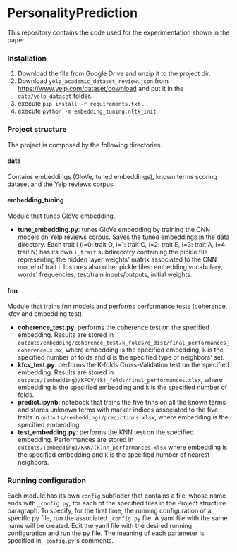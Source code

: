 # PersonalityPrediction
This repository contains the code used for the experimentation shown in the paper.

### Installation
1) Download the file from Google Drive and unzip it to the project dir.
2) Download `yelp_academic_dataset_review.json` from https://www.yelp.com/dataset/download and put it in the `data/yelp_dataset` folder.
3) execute `pip install -r requirements.txt` .
4) execute `python -m embedding_tuning.nltk_init` .

### Project structure
The project is composed by the following directories.
#### data
Contains embeddings (GloVe, tuned embeddings), known terms scoring dataset and the Yelp reviews corpus.
#### embedding_tuning
Module that tunes GloVe embedding.
* **tune_embedding.py**: tunes GloVe embedding by training the CNN models on Yelp reviews corpus. Saves the tuned embeddings in the data directory. Each trait i (i=0: trait O, i=1: trait C, i=2: trait E, i=3: trait A, i=4: trait N) has its own `i_trait` subdirecotry containing the pickle file representing the hidden layer weights' matrix associated to the CNN model of trait i. It stores also other pickle files: embedding vocabulary, words' frequencies, test/train inputs/outputs, initial weights.
#### fnn
Module that trains fnn models and performs performance tests (coherence, kfcv and embedding test).
* **coherence_test.py**: performs the coherence test on the specified embedding. Results are stored in `outputs/embedding/coherence_test/k_folds/d_dist/final_performances_coherence.xlsx`, where embedding is the specified embedding, k is the specified number of folds and d is the specified type of neighbors' set.
* **kfcv_test.py**: performs the K-folds Cross-Validation test on the specified embedding. Results are stored in `outputs/(embedding)/KFCV/(k)_folds/final_performances.xlsx`, where embedding is the specified embedding and k is the specified number of folds.
* **predict.ipynb**: notebook that trains the five fnns on all the known terms and stores unknown terms with marker indices associated to the five traits in `outputs/(embedding)/predictions.xlsx`, where embedding is the specified embedding.
* **test_embedding.py**: performs the KNN test on the specified embedding. Performances are stored in `outputs/(embedding)/KNN/(k)nn_performances.xlsx` where embedding is the specified embedding and k is the specified number of nearest neighbors.

### Running configuration
Each module has its own `config` subfloder that contains a file, whose name ends with `_config.py`, for each of the specified files in the Project structure paragraph.
To specify, for the first time, the running configuration of a specific py file, run the associated `_config.py` file. A yaml file with the same name will be created. Edit the yaml file with the desired running configuration and run the py file. The meaning of each parameter is specified in `_config.py`'s comments.
